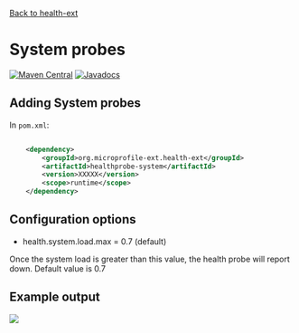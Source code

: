 [Back to health-ext](https://github.com/microprofile-extensions/health-ext/blob/main/README.md)

# System probes

[![Maven Central](https://maven-badges.herokuapp.com/maven-central/org.microprofile-ext.health-ext/healthprobe-system/badge.svg)](https://maven-badges.herokuapp.com/maven-central/org.microprofile-ext.health-ext/healthprobe-system)
[![Javadocs](https://www.javadoc.io/badge/org.microprofile-ext.health-ext/healthprobe-system.svg)](https://www.javadoc.io/doc/org.microprofile-ext.health-ext/healthprobe-system)


## Adding System probes

In ```pom.xml```:
    
```xml

    <dependency>
        <groupId>org.microprofile-ext.health-ext</groupId>
        <artifactId>healthprobe-system</artifactId>
        <version>XXXXX</version>
        <scope>runtime</scope>
    </dependency>

```

## Configuration options

* health.system.load.max = 0.7 (default)

Once the system load is greater than this value, the health probe will report down. Default value is 0.7 

## Example output

![](https://raw.githubusercontent.com/microprofile-extensions/health-ext/main/healthprobe-system/screenshot.png)
